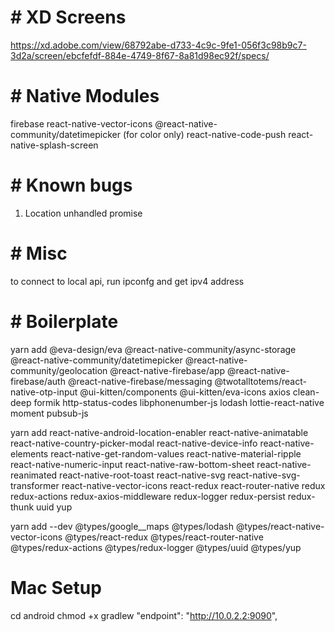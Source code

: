 # # XD Screens

https://xd.adobe.com/view/68792abe-d733-4c9c-9fe1-056f3c98b9c7-3d2a/screen/ebcfefdf-884e-4749-8f67-8a81d98ec92f/specs/

# # Native Modules

firebase
react-native-vector-icons
@react-native-community/datetimepicker (for color only)
react-native-code-push
react-native-splash-screen

# # Known bugs

1. Location unhandled promise

# # Misc

to connect to local api, run ipconfg and get ipv4 address

# # Boilerplate

yarn add @eva-design/eva @react-native-community/async-storage @react-native-community/datetimepicker @react-native-community/geolocation @react-native-firebase/app @react-native-firebase/auth @react-native-firebase/messaging @twotalltotems/react-native-otp-input @ui-kitten/components @ui-kitten/eva-icons axios clean-deep formik http-status-codes libphonenumber-js lodash lottie-react-native moment pubsub-js

yarn add react-native-android-location-enabler react-native-animatable react-native-country-picker-modal react-native-device-info react-native-elements react-native-get-random-values react-native-material-ripple react-native-numeric-input react-native-raw-bottom-sheet react-native-reanimated react-native-root-toast react-native-svg react-native-svg-transformer react-native-vector-icons react-redux react-router-native redux redux-actions redux-axios-middleware redux-logger redux-persist redux-thunk uuid yup

yarn add --dev @types/google\_\_maps @types/lodash @types/react-native-vector-icons @types/react-redux @types/react-router-native @types/redux-actions @types/redux-logger @types/uuid @types/yup

# Mac Setup

cd android
chmod +x gradlew
"endpoint": "http://10.0.2.2:9090",
